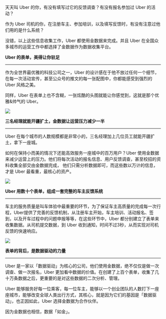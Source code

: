 天天叫 Uber 的你，有没有填写过它的反馈调查？有没有报名参加过 Uber 的活动？

作为 Uber 司机的你，在注册车主、参加培训，以及填写反馈时，有没有注意过他们用的是什么系统？

没错，以上这些信息收集工作，Uber 都使用金数据来完成。并且 Uber 在全国众多城市的运营工作中都选择了金数据作为数据收集平台。





**Uber 的表单，美得让你驻足**

---

作为全世界最优雅的科技公司之一，Uber 的设计感在于他不放过任何一个细节，在每一次活动宣传，甚至公众号的推文的每一张配图中，你都能感受到强烈的 Uber 风格之美。

同样，Uber 在表单上也不含糊，一张炫酷的头图就能让你感觉到，这就是那个优雅&帅气的 Uber。

![](http://mmbiz.qpic.cn/mmbiz/3xSOlqCbovsX2yWtGqSDFasAHYYTeNKiaCKiad0diaiafL2RZy6OhQrMZRe9tzN7oMjr2Liako1vllmYlcJNButIC7Q/0?wx_fmt=gif&&wxfrom=5&wx_lazy=1)



**三名经理就能开疆扩土，金数据让运营压力减少一半**

---

Uber 在每个城市的人数规模都是非常小的，三名经理加上几位员工就能开疆扩土，拿下一座城。

如何在保持小而美的情况下还能高效服务一座城中的百万用户？Uber 使用金数据来减少运营上的压力。他们将每次活动的报名信息、用户反馈调查，甚至校招的资料收集全部交由金数据完成， 他们只需分析数据即可，而这些数以万计的信息，才是 Uber 最看重，最核心的资产。

![](http://mmbiz.qpic.cn/mmbiz/3xSOlqCbovsX2yWtGqSDFasAHYYTeNKiaTplM72Su8XvBQwE0JZoBnDUIZonXtq2bhkUluICLR9YJX6sFy0N17A/640?wx_fmt=png&&wxfrom=5&wx_lazy=1)



**Uber 用数十个表单，组成一套完整的车主反馈系统**

---

车主的服务质量是叫车体验中最重要的环节，为了保证车主高质量的完成每一次行程，Uber提供了完善的反馈机制，从注册车主开始，车主培训、活动报名、签到，以及开车过程中的问题申报等等，在这些环节中，Uber 都分别建立了表单来收集数据。从司机提交数据，到 Uber 收到通知，时间不过3秒，从而实现对司机反馈的快速响应。



![](http://mmbiz.qpic.cn/mmbiz/3xSOlqCbovsX2yWtGqSDFasAHYYTeNKiaKZXMmJ9sZibRqqmhyW2rJPIwVSG35Seg0SVe856CeSz6yPwdBSdLcpw/640?wx_fmt=png&&wxfrom=5&wx_lazy=1)

**表单的背后，是数据驱动的力量**

---

Uber 是一家以「数据驱动」为核心的公司，他们使用金数据，绝不仅仅是做一次调查、做一次报名，Uber 更加看中数据的价值。在创建了上百个表单，收集了几十万条数据之后，更重要的是对这些数据的二次分析、管理。

Uber 能够服务好每一位乘客，每一位车主，能够以一个创业团队的人数打下一座座城市，能够改变全球人类出行方式，其核心，就是因为它们的基因是「数据驱动」，也正因如此，Uber 选择金数据为合作伙伴。

因为金数据也相信，数据「如金」。



